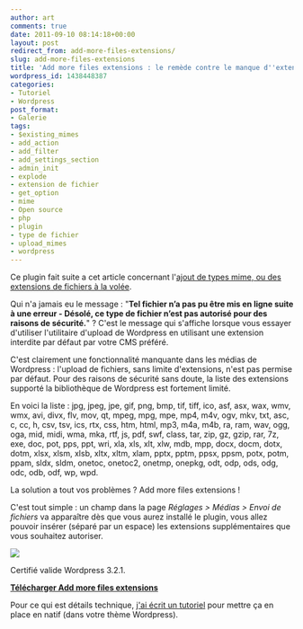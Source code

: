 ```yaml
---
author: art
comments: true
date: 2011-09-10 08:14:18+00:00
layout: post
redirect_from: add-more-files-extensions/
slug: add-more-files-extensions
title: 'Add more files extensions : le remède contre le manque d''extensions de wordpress'
wordpress_id: 1438448387
categories:
- Tutoriel
- Wordpress
post_format:
- Galerie
tags:
- $existing_mimes
- add_action
- add_filter
- add_settings_section
- admin_init
- explode
- extension de fichier
- get_option
- mime
- Open source
- php
- plugin
- type de fichier
- upload_mimes
- wordpress
---
```


Ce plugin fait suite a cet article concernant l'[ajout de types mime, ou des extensions de fichiers à la volée](https://irz.fr/ajouter-un-type-mime).

Qui n'a jamais eu le message : "**Tel fichier n’a pas pu être mis en ligne suite à une erreur - Désolé, ce type de fichier n’est pas autorisé pour des raisons de sécurité.**" ? C'est le message qui s'affiche lorsque vous essayer d'utiliser l'utilitaire d'upload de Wordpress en utilisant une extension interdite par défaut par votre CMS préféré.

C'est clairement une fonctionnalité manquante dans les médias de Wordpress : l'upload de fichiers, sans limite d'extensions, n'est pas permise par défaut. Pour des raisons de sécurité sans doute, la liste des extensions supporté la bibliothèque de Wordpress est fortement limité.

En voici la liste : jpg, jpeg, jpe, gif, png, bmp, tif, tiff, ico, asf, asx, wax, wmv, wmx, avi, divx, flv, mov, qt, mpeg, mpg, mpe, mp4, m4v, ogv, mkv, txt, asc, c, cc, h, csv, tsv, ics, rtx, css, htm, html, mp3, m4a, m4b, ra, ram, wav, ogg, oga, mid, midi, wma, mka, rtf, js, pdf, swf, class, tar, zip, gz, gzip, rar, 7z, exe, doc, pot, pps, ppt, wri, xla, xls, xlt, xlw, mdb, mpp, docx, docm, dotx, dotm, xlsx, xlsm, xlsb, xltx, xltm, xlam, pptx, pptm, ppsx, ppsm, potx, potm, ppam, sldx, sldm, onetoc, onetoc2, onetmp, onepkg, odt, odp, ods, odg, odc, odb, odf, wp, wpd.

La solution a tout vos problèmes ? Add more files extensions !

C'est tout simple : un champ dans la page _Réglages > Médias > Envoi de fichiers_ va apparaître dès que vous aurez installé le plugin, vous allez pouvoir insérer (séparé par un espace) les extensions supplémentaires que vous souhaitez autoriser.

[![](https://static.irz.fr/2011/09/screenshot-1.png)](https://static.irz.fr/2011/09/screenshot-1.png)

Certifié valide Wordpress 3.2.1.

**[Télécharger Add more files extensions](https://github.com/arthurlacoste/add-more-files-extensions)**

Pour ce qui est détails technique, [j'ai écrit un tutoriel](https://irz.fr/ajouter-un-type-mime) pour mettre ça en place en natif (dans votre thème Wordpress).
